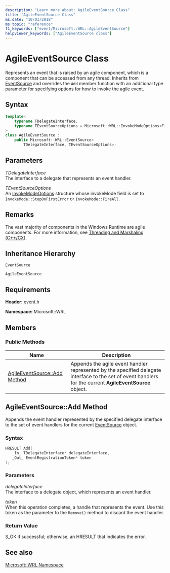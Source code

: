 ```yaml
---
description: "Learn more about: AgileEventSource Class"
title: "AgileEventSource Class"
ms.date: "10/03/2018"
ms.topic: "reference"
f1_keywords: ["event/Microsoft::WRL::AgileEventSource"]
helpviewer_keywords: ["AgileEventSource class"]
---
```

# AgileEventSource Class

Represents an event that is raised by an agile component, which is a component that can be accessed from any thread. Inherits from [EventSource](eventsource-class.md) and overrides the `Add` member function with an additional type parameter for specifying options for how to invoke the agile event.

## Syntax

```cpp
template<
    typename TDelegateInterface,
    typename TEventSourceOptions = Microsoft::WRL::InvokeModeOptions<FireAll>
>
class AgileEventSource :
    public Microsoft::WRL::EventSource<
        TDelegateInterface, TEventSourceOptions>;
```

## Parameters

*TDelegateInterface*<br/>
The interface to a delegate that represents an event handler.

*TEventSourceOptions*<br/>
An [InvokeModeOptions](invokemodeoptions-structure.md) structure whose invokeMode field is set to `InvokeMode::StopOnFirstError` or `InvokeMode::FireAll`.

## Remarks

The vast majority of components in the Windows Runtime are agile components. For more information, see [Threading and Marshaling (C++/CX)](../../cppcx/threading-and-marshaling-c-cx.md).

## Inheritance Hierarchy

`EventSource`

`AgileEventSource`

## Requirements

**Header:** event.h

**Namespace:** Microsoft::WRL

## Members

### Public Methods

|Name|Description|
|----------|-----------------|
|[AgileEventSource::Add Method](#add)|Appends the agile event handler represented by the specified delegate interface to the set of event handlers for the current **AgileEventSource** object.|

## <a name="add"></a> AgileEventSource::Add Method

Appends the event handler represented by the specified delegate interface to the set of event handlers for the current [EventSource](eventsource-class.md) object.

### Syntax

```cpp
HRESULT Add(
   _In_ TDelegateInterface* delegateInterface,
   _Out_ EventRegistrationToken* token
);
```

### Parameters

*delegateInterface*<br/>
The interface to a delegate object, which represents an event handler.

*token*<br/>
When this operation completes, a handle that represents the event. Use this token as the parameter to the `Remove()` method to discard the event handler.

### Return Value

S_OK if successful; otherwise, an HRESULT that indicates the error.

## See also

[Microsoft::WRL Namespace](microsoft-wrl-namespace.md)
